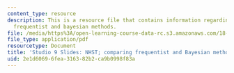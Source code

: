 ```yaml
---
content_type: resource
description: This is a resource file that contains information regarding NHST; comparing
  frequentist and bayesian methods.
file: /media/https%3A/open-learning-course-data-rc.s3.amazonaws.com/18-05-introduction-to-probability-and-statistics-spring-2014/2e1d60696fea316382b2ca9b0998f83a_MIT18_05S14_studio9_slides.pdf
file_type: application/pdf
resourcetype: Document
title: 'Studio 9 Slides: NHST; comparing frequentist and Bayesian methods'
uid: 2e1d6069-6fea-3163-82b2-ca9b0998f83a
---
```


